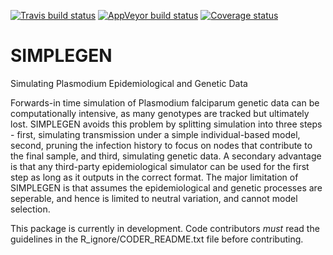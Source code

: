 [![Travis build status](https://travis-ci.org/mrc-ide/SIMPLEGEN.svg?branch=master)](https://travis-ci.org/mrc-ide/SIMPLEGEN)
[![AppVeyor build status](https://ci.appveyor.com/api/projects/status/github/mrc-ide/SIMPLEGEN?branch=master&svg=true)](https://ci.appveyor.com/project/mrc-ide/SIMPLEGEN)
[![Coverage status](https://codecov.io/gh/mrc-ide/SIMPLEGEN/branch/master/graph/badge.svg)](https://codecov.io/github/mrc-ide/SIMPLEGEN?branch=master)

# SIMPLEGEN
Simulating Plasmodium Epidemiological and Genetic Data

Forwards-in time simulation of Plasmodium falciparum genetic data can be
computationally intensive, as many genotypes are tracked but ultimately lost.
SIMPLEGEN avoids this problem by splitting simulation into three steps - first,
simulating transmission under a simple individual-based model, second, pruning
the infection history to focus on nodes that contribute to the final sample, and
third, simulating genetic data. A secondary advantage is that any third-party
epidemiological simulator can be used for the first step as long as it outputs
in the correct format. The major limitation of SIMPLEGEN is that assumes the
epidemiological and genetic processes are seperable, and hence is limited to
neutral variation, and cannot model selection.

This package is currently in development. Code contributors *must* read the
guidelines in the R_ignore/CODER_README.txt file before contributing.
